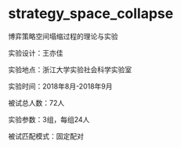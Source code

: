 # strategy_space_collapse
博弈策略空间塌缩过程的理论与实验

实验设计：王亦佳 

实验地点：浙江大学实验社会科学实验室

实验时间：2018年8月-2018年9月

被试总人数：72人

实验参数：3组，每组24人

被试匹配模式：固定配对


